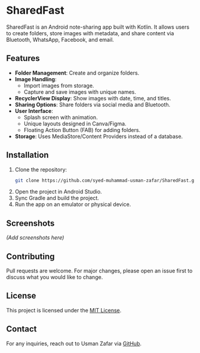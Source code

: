 # SharedFast

SharedFast is an Android note-sharing app built with Kotlin. It allows users to create folders, store images with metadata, and share content via Bluetooth, WhatsApp, Facebook, and email.

## Features

- **Folder Management**: Create and organize folders.
- **Image Handling**:
  - Import images from storage.
  - Capture and save images with unique names.
- **RecyclerView Display**: Show images with date, time, and titles.
- **Sharing Options**: Share folders via social media and Bluetooth.
- **User Interface**:
  - Splash screen with animation.
  - Unique layouts designed in Canva/Figma.
  - Floating Action Button (FAB) for adding folders.
- **Storage**: Uses MediaStore/Content Providers instead of a database.

## Installation

1. Clone the repository:
   ```sh
   git clone https://github.com/syed-muhammad-usman-zafar/SharedFast.git
   ```
2. Open the project in Android Studio.
3. Sync Gradle and build the project.
4. Run the app on an emulator or physical device.

## Screenshots
_(Add screenshots here)_

## Contributing
Pull requests are welcome. For major changes, please open an issue first to discuss what you would like to change.

## License
This project is licensed under the [MIT License](LICENSE).

## Contact
For any inquiries, reach out to Usman Zafar via [GitHub](https://github.com/syed-muhammad-usman-zafar).
